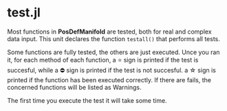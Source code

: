 # test.jl

Most functions in **PosDefManifold** are tested, both for real and complex data input. This unit declares the function `testall()` that performs all tests.

Some functions are fully tested, the others are just executed.
Unce you ran it, for each method of each function,
a ⭐ sign is printed if the test is succesful, while
a ⛔ sign is printed if the test is not succesful.
a ☆ sign is printed if the function has been executed correctly.
If there are fails, the concerned functions will be listed as Warnings.

The first time you execute the test it will take some time.
